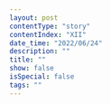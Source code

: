 ```yaml
---
layout: post
contentType: "story"
contentIndex: "XII"
date_time: "2022/06/24"
description: ""
title: ""
show: false
isSpecial: false
tags: ""
---
```

